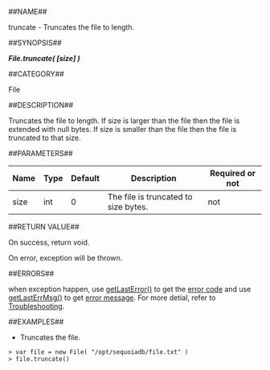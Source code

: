
##NAME##

truncate - Truncates the file to length.

##SYNOPSIS##

***File.truncate( \[size\] )***

##CATEGORY##

File

##DESCRIPTION##

Truncates the file to length. If size is larger than the file then the file is extended with null bytes. If size is smaller than the file then the file is truncated to that size.

##PARAMETERS##

| Name   | Type     | Default | Description                          | Required or not |
| ------ | -------- | ------- | ------------------------------------ | --------------- |
| size   | int      | 0       | The file is truncated to size bytes. | not             |

##RETURN VALUE##

On success, return void.

On error, exception will be thrown.

##ERRORS##

when exception happen, use [getLastError()](manual/Manual/Sequoiadb_Command/Global/getLastError.md) to get the [error code](manual/Manual/Sequoiadb_error_code.md)  and use [getLastErrMsg()](manual/Manual/Sequoiadb_Command/Global/getLastErrMsg.md) to get [error message](manual/Manual/Sequoiadb_Command/Global/getLastErrMsg.md). For more detial, refer to [Troubleshooting](manual/FAQ/faq_sdb.md).

##EXAMPLES##

* Truncates the file.

```lang-javascript
> var file = new File( "/opt/sequoiadb/file.txt" )
> file.truncate()
```